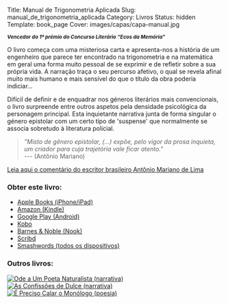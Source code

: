 Title: Manual de Trigonometria Aplicada
Slug: manual_de_trigonometria_aplicada
Category: Livros
Status: hidden
Template: book_page
Cover: images/capas/capa-manual.jpg

<small><b><i>Vencedor do 1º prémio do Concurso Literário “Ecos da Memória”</i></b></small>


O livro começa com uma misteriosa carta e apresenta-nos a história de um engenheiro que parece ter encontrado na trigonometria e na matemática em geral uma forma muito pessoal de se exprimir e de refletir sobre a sua própria vida. A narração traça o seu percurso afetivo, o qual se revela afinal muito mais humano e mais sensível do que o título da obra poderia indiciar...

Difícil de definir e de enquadrar nos géneros literários mais convencionais, o livro surpreende entre outros aspetos pela densidade psicológica da personagem principal. Esta inquietante narrativa junta de forma singular o género epistolar com um certo tipo de 'suspense' que normalmente se associa sobretudo à literatura policial.
 
 
> *"Misto de gênero epistolar, (...) expõe, pelo vigor da prosa inquieta, um criador para cuja trajetória vale ficar atento."*  
> --- (Antônio Mariano) 

[Leia aqui o comentário do escritor brasileiro Antônio Mariano de Lima]({filename}/artigos/2011/2011-11-03_um_novo_escritor.md)



### Obter este livro:
- [Apple Books (iPhone/iPad)](http://itunes.apple.com/pt/book/id481665294)  
- [Amazon (Kindle)](http://www.amazon.com/Manual-Trigonometria-Aplicada-Portuguese-ebook/dp/B0063ULBKO/ref=ntt_at_ep_dpt_2)
- [Google Play (Android)](https://play.google.com/store/books/details/Victor_Domingos_Manual_de_Trigonometria_Aplicada?id=jhuTBgAAQBAJ)
- [Kobo](http://www.kobobooks.com/ebook/Manual-de-Trigonometria-Aplicada/book-XMj2-QCs2UeY2G0sE2N_wg/page1.html)
- [Barnes & Noble (Nook)](http://www.barnesandnoble.com/w/manual-de-trigonometria-aplicada-victor-domingos/1107485333?ean=2940032847335&itm=3&usri=victor+domingos)
- [Scribd](http://pt.scribd.com/book/193642524/Manual-de-Trigonometria-Aplicada)
- [Smashwords (todos os dispositivos)](http://www.smashwords.com/books/view/102148#longdescr?ref=victordomingos)

### Outros livros:

<div class="more_books">

<a href="ode_a_um_poeta_naturalista.html"><img class="other_book" src="../images/capas/capa-ode-360.jpg" alt="Ode a Um Poeta Naturalista (narrativa)"></a>
<a href="as_confissoes_de_dulce.html"><img class="other_book" src="../images/capas/capa-dulce-360.jpg" alt="As Confissões de Dulce (narrativa)"></a>
<a href="e_preciso_calar_o_monologo.html"><img class="other_book" src="../images/capas/capa-calar-o-monologo-360.jpg" alt="É Preciso Calar o Monólogo (poesia)"></a>
</div>